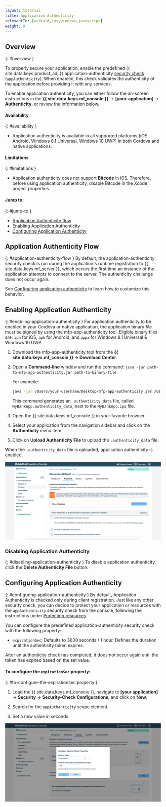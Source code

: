 ```yaml
---
layout: tutorial
title: Application Authenticity
relevantTo: [android,ios,windows,javascript]
weight: 9
---
```

<!-- NLS_CHARSET=UTF-8 -->
## Overview
{: #overview }

To properly secure your application, enable the predefined {{ site.data.keys.product_adj }} application-authenticity [security check](../#security-check) (`appAuthenticity`). When enabled, this check validates the authenticity of the application before providing it with any services.

To enable application authenticity, you can either follow the on-screen instructions in the **{{ site.data.keys.mf_console }}** → **[your-application]** → **Authenticity**, or review the information below.

#### Availability
{: #availability }
* Application authenticity is available in all supported platforms (iOS, Android, Windows 8.1 Universal, Windows 10 UWP) in both Cordova and native applications.

#### Limitations
{: #limitations }
* Application authenticity does not support **Bitcode** in iOS. Therefore, before using application authenticity, disable Bitcode in the Xcode project properties.

#### Jump to:
{: #jump-to }
- [Application Authenticity flow](#application-authenticity-flow)
- [Enabling Application Authenticity](#enabling-application-authenticity)
- [Configuring Application Authenticity](#configuring-application-authenticity)

## Application Authenticity Flow
{: #application-authenticity-flow }
By default, the application-authenticity security check is run during the application's runtime registration to {{ site.data.keys.mf_server }}, which occurs the first time an instance of the application attempts to connect to the server. The authenticity challenge does not occur again.

See [Configuring application authenticity](#configuring-application-authenticity) to learn how to customize this behavior.

## Enabling Application Authenticity
{: #enabling-application-authenticity }
For application authenticity to be enabled in your Cordova or native application, the application binary file must be signed by using the mfp-app-authenticity tool. Eligible binary files are: `ipa` for iOS, `apk` for Android, and `appx` for Windows 8.1 Universal &amp; Windows 10 UWP.

1. Download the mfp-app-authenticity tool from the **{{ site.data.keys.mf_console }} → Download Center**.
2. Open a **Command-line** window and run the command: `java -jar path-to-mfp-app-authenticity.jar path-to-binary-file`

   For example:

   ```bash
   java -jar /Users/your-username/Desktop/mfp-app-authenticity.jar /Users/your-username/Desktop/MyBankApp.ipa
   ```

   This command generates an `.authenticity_data` file, called `MyBankApp.authenticity_data`, next to the `MyBankApp.ipa` file.

3. Open the {{ site.data.keys.mf_console }} in your favorite browser.
4. Select your application from the navigation sidebar and click on the **Authenticity** menu item.
5. Click on **Upload Authenticity File** to upload the `.authenticity_data` file.

When the `.authenticity_data` file is uploaded, application authenticity is enabled.

![Enable Application Authenticity](enable_application_authenticity.png)

### Disabling Application Authenticity
{: #disabling-application-authenticity }
To disable application authenticity, click the **Delete Authenticity File** button.

## Configuring Application Authenticity
{: #configuring-application-authenticity }
By default, Application Authenticity is checked only during client registration. Just like any other security check, you can decide to protect your application or resources with the `appAuthenticity` security check from the console, following the instructions under [Protecting resources](../#protecting-resources).

You can configure the predefined application-authenticity security check with the following property:

- `expirationSec`: Defaults to 3600 seconds / 1 hour. Defines the duration until the authenticity token expires.

After an authenticity check has completed, it does not occur again until the token has expired based on the set value.

#### To configure the `expirationSec` property:
{: #to-configure-the-expirationsec property }
1. Load the {{ site.data.keys.mf_console }}, navigate to **[your application]** → **Security** → **Security-Check Configurations**, and click on **New**.

2. Search for the `appAuthenticity` scope element.

3. Set a new value in seconds.

![Configuring the expirationSec property in the console](configuring_expirationSec.png)

